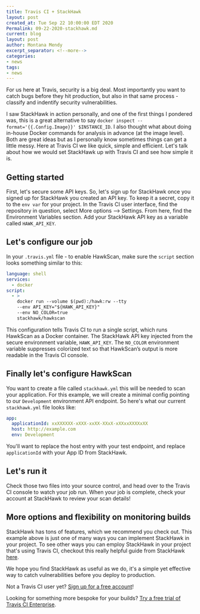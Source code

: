 ```yaml
---
title: Travis CI + StackHawk
layout: post
created_at: Tue Sep 22 10:00:00 EDT 2020
Permalink: 09-22-2020-stackhawk.md
current: blog
layout: post
author: Montana Mendy
excerpt_separator: <!--more-->
categories:
- news
tags:
- news
---
```


For us here at Travis, security is a big deal. Most importantly you want to catch bugs before they hit production, but also in that same process - classify and indentify security vulnerabilities. 

<!--more-->

I saw StackHawk in action personally, and one of the first things I pondered was, this is a great alternative to say ```docker inspect --format='{{.Config.Image}}' $INSTANCE_ID```. I also thought what about doing in-house Docker commands for analysis in advance (at the image level). Both are great ideas but as I personally know sometimes things can get a little messy. Here at Travis CI we like quick, simple and efficient. Let's talk about how we would set StackHawk up with Travis CI and see how simple it is. 

## Getting started

First, let's secure some API keys. So, let's sign up for StackHawk once you signed up for StackHawk you created an API key. To keep it a secret, copy it to the ```env var``` for your project. In the Travis CI user interface, find the repository in question, select More options –> Settings. From here, find the Environment Variables section. Add your StackHawk API key as a variable called ```HAWK_API_KEY```.

## Let's configure our job 

In your ```.travis.yml``` file - to enable HawkScan, make sure the ```script``` section looks something similar to this: 

```yaml
language: shell
services:
  - docker
script:
  - >
    docker run --volume $(pwd):/hawk:rw --tty
    --env API_KEY="${HAWK_API_KEY}"
    --env NO_COLOR=true
    stackhawk/hawkscan
```
This configuration tells Travis CI to run a single script, which runs HawkScan as a Docker container. The StackHawk API key injected from the secure environment variable, ```HAWK_API_KEY```. The ```NO_COLOR``` environment variable suppresses colorized text so that HawkScan’s output is more readable in the Travis CI console.

## Finally let's configure HawkScan

You want to create a file called ```stackhawk.yml``` this will be needed to scan your application. For this example, we will create a minimal config pointing to our ```Development``` environment API endpoint. So here's what our current ```stackhawk.yml``` file looks like: 

```yaml
app:
  applicationId: xxXXXXXX-xXXX-xxXX-XXxX-xXXxxXXXXxXX
  host: http://example.com
  env: Development
```
You'll want to replace the host entry with your test endpoint, and replace ```applicationId``` with your App ID from StackHawk.

## Let's run it

Check those two files into your source control, and head over to the Travis CI console to watch your job run. When your job is complete, check your account at StackHawk to review your scan details!

## More options and flexibility on monitoring builds 

StackHawk has tons of features, which we recommend you check out. This example above is just one of many ways you can implement StackHawk in your project. To see other ways you can employ StackHawk in your project that's using Travis CI, checkout this really helpful guide from StackHawk [here](https://docs.stackhawk.com/continuous-integration/travisci.html).

We hope you find StackHawk as useful as we do, it's a simple yet effective way to catch vulnerabilities before you deploy to production. 

Not a Travis CI user yet? [Sign up for a free account](https://travis-ci.com/signup)!

Looking for something more bespoke for your builds? [Try a free trial of Travis CI Enterprise](https://landing.travis-ci.com/enterprise/).







